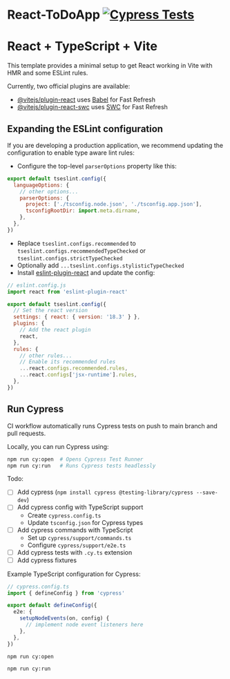 # React-ToDoApp [![Cypress Tests](https://github.com/scottm36/React-ToDoApp/actions/workflows/cypress.yml/badge.svg)](https://github.com/scottm36/React-ToDoApp/actions/workflows/cypress.yml)

# React + TypeScript + Vite

This template provides a minimal setup to get React working in Vite with HMR and some ESLint rules.

Currently, two official plugins are available:

- [@vitejs/plugin-react](https://github.com/vitejs/vite-plugin-react/blob/main/packages/plugin-react/README.md) uses [Babel](https://babeljs.io/) for Fast Refresh
- [@vitejs/plugin-react-swc](https://github.com/vitejs/vite-plugin-react-swc) uses [SWC](https://swc.rs/) for Fast Refresh

## Expanding the ESLint configuration

If you are developing a production application, we recommend updating the configuration to enable type aware lint rules:

- Configure the top-level `parserOptions` property like this:

```js
export default tseslint.config({
  languageOptions: {
    // other options...
    parserOptions: {
      project: ['./tsconfig.node.json', './tsconfig.app.json'],
      tsconfigRootDir: import.meta.dirname,
    },
  },
})
```

- Replace `tseslint.configs.recommended` to `tseslint.configs.recommendedTypeChecked` or `tseslint.configs.strictTypeChecked`
- Optionally add `...tseslint.configs.stylisticTypeChecked`
- Install [eslint-plugin-react](https://github.com/jsx-eslint/eslint-plugin-react) and update the config:

```js
// eslint.config.js
import react from 'eslint-plugin-react'

export default tseslint.config({
  // Set the react version
  settings: { react: { version: '18.3' } },
  plugins: {
    // Add the react plugin
    react,
  },
  rules: {
    // other rules...
    // Enable its recommended rules
    ...react.configs.recommended.rules,
    ...react.configs['jsx-runtime'].rules,
  },
})
```

## Run Cypress
CI workflow automatically runs Cypress tests on push to main branch and pull requests.

Locally, you can run Cypress using:

```bash
npm run cy:open  # Opens Cypress Test Runner
npm run cy:run   # Runs Cypress tests headlessly
```

Todo:
  - [ ] Add cypress (`npm install cypress @testing-library/cypress --save-dev`)
  - [ ] Add cypress config with TypeScript support
    - Create `cypress.config.ts`
    - Update `tsconfig.json` for Cypress types
  - [ ] Add cypress commands with TypeScript
    - Set up `cypress/support/commands.ts`
    - Configure `cypress/support/e2e.ts`
  - [ ] Add cypress tests with `.cy.ts` extension
  - [ ] Add cypress fixtures

Example TypeScript configuration for Cypress:

```typescript
// cypress.config.ts
import { defineConfig } from 'cypress'

export default defineConfig({
  e2e: {
    setupNodeEvents(on, config) {
      // implement node event listeners here
    },
  },
})
```

```bash
npm run cy:open
```

```bash
npm run cy:run
```
